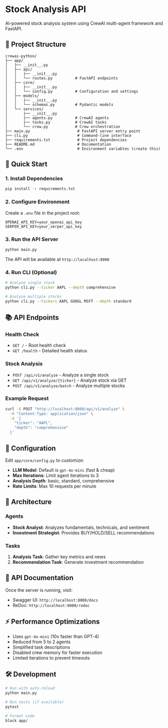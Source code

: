 # Stock Analysis API

AI-powered stock analysis system using CrewAI multi-agent framework and FastAPI.

## 📁 Project Structure

```
crewai-python/
├── app/
│   ├── __init__.py
│   ├── api/
│   │   ├── __init__.py
│   │   └── routes.py          # FastAPI endpoints
│   ├── core/
│   │   ├── __init__.py
│   │   └── config.py          # Configuration and settings
│   ├── models/
│   │   ├── __init__.py
│   │   └── schemas.py         # Pydantic models
│   └── services/
│       ├── __init__.py
│       ├── agents.py          # CrewAI agents
│       ├── tasks.py           # CrewAI tasks
│       └── crew.py            # Crew orchestration
├── main.py                     # FastAPI server entry point
├── cli.py                      # Command-line interface
├── requirements.txt            # Project dependencies
├── README.md                   # Documentation
└── .env                        # Environment variables (create this)

```

## 🚀 Quick Start

### 1. Install Dependencies

```bash
pip install -r requirements.txt
```

### 2. Configure Environment

Create a `.env` file in the project root:

```env
OPENAI_API_KEY=your_openai_api_key
SERPER_API_KEY=your_serper_api_key
```

### 3. Run the API Server

```bash
python main.py
```

The API will be available at `http://localhost:8000`

### 4. Run CLI (Optional)

```bash
# Analyze single stock
python cli.py --ticker AAPL --depth comprehensive

# Analyze multiple stocks
python cli.py --tickers AAPL GOOGL MSFT --depth standard
```

## 📚 API Endpoints

### Health Check
- `GET /` - Root health check
- `GET /health` - Detailed health status

### Stock Analysis
- `POST /api/v1/analyze` - Analyze a single stock
- `GET /api/v1/analyze/{ticker}` - Analyze stock via GET
- `POST /api/v1/analyze/batch` - Analyze multiple stocks

### Example Request

```bash
curl -X POST "http://localhost:8000/api/v1/analyze" \
  -H "Content-Type: application/json" \
  -d '{
    "ticker": "AAPL",
    "depth": "comprehensive"
  }'
```

## 🔧 Configuration

Edit `app/core/config.py` to customize:

- **LLM Model**: Default is `gpt-4o-mini` (fast & cheap)
- **Max Iterations**: Limit agent iterations to 3
- **Analysis Depth**: basic, standard, comprehensive
- **Rate Limits**: Max 10 requests per minute

## 🤖 Architecture

### Agents
- **Stock Analyst**: Analyzes fundamentals, technicals, and sentiment
- **Investment Strategist**: Provides BUY/HOLD/SELL recommendations

### Tasks
1. **Analysis Task**: Gather key metrics and news
2. **Recommendation Task**: Generate investment recommendation

## 📖 API Documentation

Once the server is running, visit:
- Swagger UI: `http://localhost:8000/docs`
- ReDoc: `http://localhost:8000/redoc`

## ⚡ Performance Optimizations

- Uses `gpt-4o-mini` (10x faster than GPT-4)
- Reduced from 5 to 2 agents
- Simplified task descriptions
- Disabled crew memory for faster execution
- Limited iterations to prevent timeouts

## 🛠️ Development

```bash
# Run with auto-reload
python main.py

# Run tests (if available)
pytest

# Format code
black app/
```